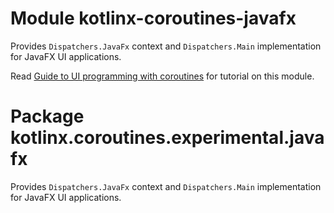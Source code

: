 # Module kotlinx-coroutines-javafx

Provides `Dispatchers.JavaFx` context and `Dispatchers.Main` implementation for JavaFX UI applications.

Read [Guide to UI programming with coroutines](https://github.com/Kotlin/kotlinx.coroutines/blob/master/ui/coroutines-guide-ui.md)
for tutorial on this module.

# Package kotlinx.coroutines.experimental.javafx

Provides `Dispatchers.JavaFx` context and `Dispatchers.Main` implementation for JavaFX UI applications.
